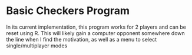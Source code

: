 # Basic Checkers Program

In its current implementation, this program works for 2 players and can be reset using R.
This will likely gain a computer opponent somewhere down the line when I find the motivation,
as well as a menu to select single/multiplayer modes